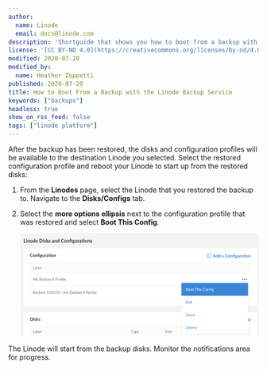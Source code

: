 ```yaml
---
author:
  name: Linode
  email: docs@linode.com
description: 'Shortguide that shows you how to boot from a backup with the Linode Backup Service.'
license: '[CC BY-ND 4.0](https://creativecommons.org/licenses/by-nd/4.0)'
modified: 2020-07-20
modified_by:
  name: Heather Zoppetti
published: 2020-07-20
title: How to Boot From a Backup with the Linode Backup Service
keywords: ["backups"]
headless: true
show_on_rss_feed: false
tags: ["linode platform"]
---
```


After the backup has been restored, the disks and configuration profiles will be available to the destination Linode you selected. Select the restored configuration profile and reboot your Linode to start up from the restored disks:

1.  From the **Linodes** page, select the Linode that you restored the backup to. Navigate to the **Disks/Configs** tab.

1.  Select the **more options ellipsis** next to the configuration profile that was restored and select **Boot This Config**.

    ![Navigate to the Configurations section of your Linode's Disks/Configs tab](backups-boot-this-config.png "Navigate to the Configurations section of your Linode's Disks/Configs tab")

The Linode will start from the backup disks. Monitor the notifications area for progress.
